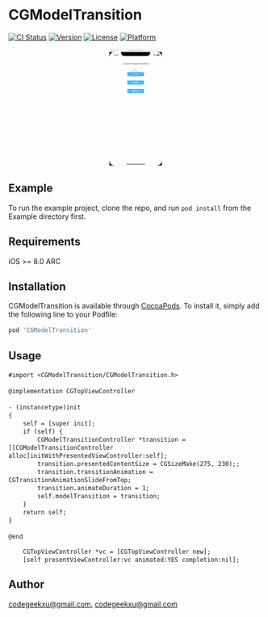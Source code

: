 # CGModelTransition

[![CI Status](https://img.shields.io/travis/codegeekxu@gmail.com/CGModelTransition.svg?style=flat)](https://travis-ci.org/codegeekxu@gmail.com/CGModelTransition)
[![Version](https://img.shields.io/cocoapods/v/CGModelTransition.svg?style=flat)](https://cocoapods.org/pods/CGModelTransition)
[![License](https://img.shields.io/cocoapods/l/CGModelTransition.svg?style=flat)](https://cocoapods.org/pods/CGModelTransition)
[![Platform](https://img.shields.io/cocoapods/p/CGModelTransition.svg?style=flat)](https://cocoapods.org/pods/CGModelTransition)

<p align="center"><img src="https://github.com/CodeGeekXu/CGModelTransition/blob/master/Example/CGModelTransition/CGModelTransition.gif"/></p>

## Example

To run the example project, clone the repo, and run `pod install` from the Example directory first.

## Requirements
iOS >= 8.0
ARC

## Installation

CGModelTransition is available through [CocoaPods](https://cocoapods.org). To install
it, simply add the following line to your Podfile:

```ruby
pod 'CGModelTransition'
```

## Usage

```objc
#import <CGModelTransition/CGModelTransition.h>

@implementation CGTopViewController

- (instancetype)init
{
    self = [super init];
    if (self) {
        CGModelTransitionController *transition = [[CGModelTransitionController alloc]initWithPresentedViewController:self];
        transition.presentedContentSize = CGSizeMake(275, 230);;
        transition.transitionAnimation = CGTransitionAnimationSlideFromTop;
        transition.animateDuration = 1;
        self.modelTransition = transition;
    }
    return self;
}

@end
```
```objc
    CGTopViewController *vc = [CGTopViewController new];
    [self presentViewController:vc animated:YES completion:nil];
```

## Author

codegeekxu@gmail.com, codegeekxu@gmail.com
